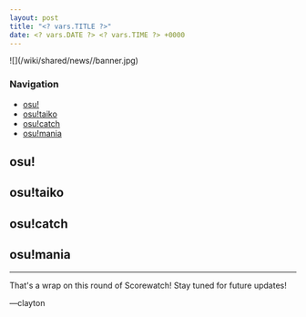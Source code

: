 ```yaml
---
layout: post
title: "<? vars.TITLE ?>"
date: <? vars.DATE ?> <? vars.TIME ?> +0000
---
```


<? vars.HEADER ?>

![](/wiki/shared/news/<? vars.DIRECTORY ?>/banner.jpg)

<? vars.INTRO ?>

### Navigation

- [osu!](#osu)
- [osu!taiko](#osutaiko)
- [osu!catch](#osucatch)
- [osu!mania](#osumania)

## <a name="osu" id="osu"></a>osu!

<? vars.SCORES.osu ?>

## <a name="osutaiko" id="osutaiko"></a>osu!taiko

<? vars.SCORES.taiko ?>

## <a name="osucatch" id="osucatch"></a>osu!catch

<? vars.SCORES.catch ?>

## <a name="osumania" id="osumania"></a>osu!mania

<? vars.SCORES.mania ?>

---

That's a wrap on this round of Scorewatch! Stay tuned for future updates!

—clayton
